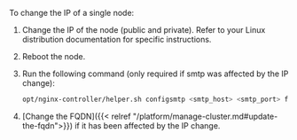 To change the IP of a single node:

1. Change the IP of the node (public and private). Refer to your Linux distribution documentation for specific instructions.

1. Reboot the node.

1. Run the following command (only required if smtp was affected by the IP change):
   ```bash
   opt/nginx-controller/helper.sh configsmtp <smtp_host> <smtp_port> false <do-not-reply-email>
   ```

1. [Change the FQDN]({{< relref "/platform/manage-cluster.md#update-the-fqdn">}}) if it has been affected by the IP change.

<!-- Do not remove. Keep this code at the bottom of the include -->
<!-- DOCS-732 -->
